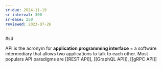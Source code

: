 ```yaml
---
sr-due: 2024-11-19
sr-interval: 300
sr-ease: 250
reviewed: 2023-07-26
---
```


#sd

API is the acronym for **application programming interface** = a software intermediary that allows two applications to talk to each other.
Most populars API paradigms are [[REST API]], [[GraphQL API]], [[gRPC API]]
